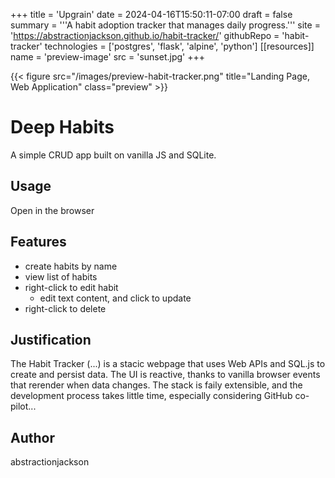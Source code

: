 +++
title = 'Upgrain'
date = 2024-04-16T15:50:11-07:00
draft = false
summary = '''A habit adoption tracker that manages daily progress.'''
site = 'https://abstractionjackson.github.io/habit-tracker/'
githubRepo = 'habit-tracker'
technologies = ['postgres', 'flask', 'alpine', 'python']
[[resources]]
name = 'preview-image'
src = 'sunset.jpg'
+++

{{< figure src="/images/preview-habit-tracker.png" title="Landing Page, Web Application" class="preview" >}}

# Deep Habits
A simple CRUD app built on vanilla JS and SQLite.
## Usage
Open in the browser
## Features
- create habits by name
- view list of habits
- right-click to edit habit
  - edit text content, and click to update
- right-click to delete
## Justification
The Habit Tracker (...) is a stacic webpage that uses Web APIs and SQL.js to create and persist data.
The UI is reactive, thanks to vanilla browser events that rerender when data changes.
The stack is faily extensible, and the development process takes little time, especially considering GitHub co-pilot...
## Author
abstractionjackson
